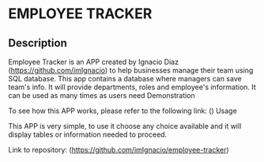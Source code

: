 # EMPLOYEE TRACKER

## Description

Employee Tracker is an APP created by Ignacio Diaz (https://github.com/imIgnacio) to help businesses manage their team using SQL database. This app contains a database where managers can save team's info.
It will provide departments, roles and employee's information. It can be used as many times as users need
Demonstration

To see how this APP works, please refer to the following link: ()
Usage

This APP is very simple, to use it choose any choice available and it will display tables or information needed to proceed.

Link to repository: (https://github.com/imIgnacio/employee-tracker)